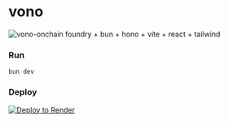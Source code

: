# vono

![vono-onchain](https://res.cloudinary.com/dm9gwanrg/image/upload/v1721336670/chain-5_y8c9bl.gif)
foundry + bun + hono + vite + react + tailwind

### Run
`bun dev`

### Deploy
[![Deploy to Render](https://render.com/images/deploy-to-render-button.svg)](https://render.com/deploy)
